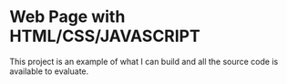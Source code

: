 
# Web Page with HTML/CSS/JAVASCRIPT

This project is an example of what I can build and all the source code is available to evaluate.
